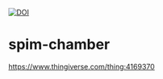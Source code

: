 [![DOI](https://zenodo.org/badge/184812112.svg)](https://zenodo.org/badge/latestdoi/184812112)
# spim-chamber

https://www.thingiverse.com/thing:4169370



